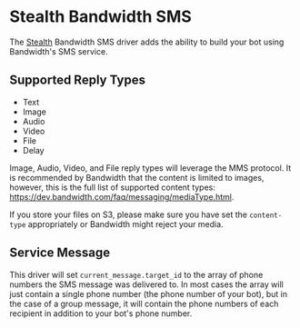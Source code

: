 # Stealth Bandwidth SMS

The [Stealth](https://github.com/whoisblackops/stealth) Bandwidth SMS driver adds the ability to build your bot using Bandwidth's SMS service.

## Supported Reply Types

* Text
* Image
* Audio
* Video
* File
* Delay

Image, Audio, Video, and File reply types will leverage the MMS protocol. It is recommended by Bandwidth that
the content is limited to images, however, this is the full list of supported content types: https://dev.bandwidth.com/faq/messaging/mediaType.html.

If you store your files on S3, please make sure you have set the `content-type` appropriately or Bandwidth might reject your media.

## Service Message

This driver will set `current_message.target_id` to the array of phone numbers the SMS message was delivered to. In most cases the array will just contain a single phone number (the phone number of your bot), but in the case of a group message, it will contain the phone numbers of each recipient in addition to your bot's phone number.
